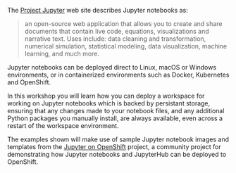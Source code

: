 The [Project Jupyter](https://jupyter.org/) web site describes Jupyter notebooks as:

> an open-source web application that allows you to create and share documents that contain live code, equations, visualizations and narrative text. Uses include: data cleaning and transformation, numerical simulation, statistical modeling, data visualization, machine learning, and much more.

Jupyter notebooks can be deployed direct to Linux, macOS or Windows environments, or in containerized environments such as Docker, Kubernetes and OpenShift.

In this workshop you will learn how you can deploy a workspace for working on Jupyter notebooks which is backed by persistant storage, ensuring that any changes made to your notebook files, and any additional Python packages you manually install, are always available, even across a restart of the workspace environment.

The examples shown will make use of sample Jupyter notebook images and templates from the [Jupyter on OpenShift](https://github.com/jupyter-on-openshift) project, a community project for demonstrating how Jupyter notebooks and JupyterHub can be deployed to OpenShift.
